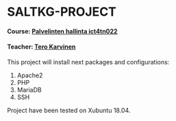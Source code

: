 # SALTKG-PROJECT
#### Course: [Palvelinten hallinta ict4tn022](http://terokarvinen.com/2018/aikataulu-palvelinten-hallinta-ict4tn022-3004-ti-ja-3002-to-loppukevat-2018-5p)
#### Teacher: [Tero Karvinen](http://terokarvinen.com/)

This project will install next packages and configurations:
1. Apache2
2. PHP
3. MariaDB
4. SSH

Project have been tested on Xubuntu 18.04.

